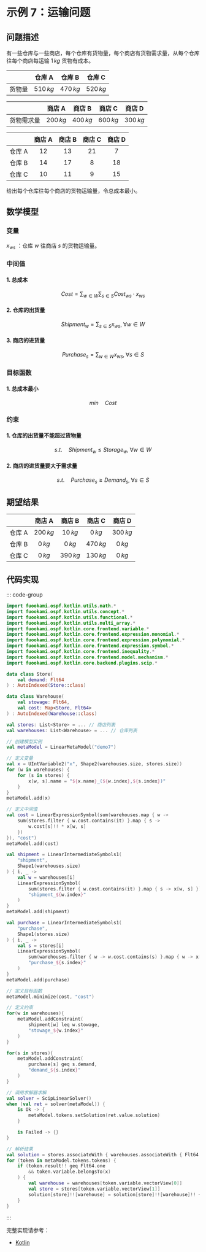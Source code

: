 # 示例 7：运输问题

## 问题描述

有一些仓库与一些商店，每个仓库有货物量，每个商店有货物需求量，从每个仓库往每个商店每运输 $1\,kg$ 货物有成本。

|        |  仓库 A   |  仓库 B   |  仓库 C   |
| :----: | :-------: | :-------: | :-------: |
| 货物量 | $510\,kg$ | $470\,kg$ | $520\,kg$ |

|            |  商店 A   |  商店 B   |  商店 C   |  商店 D   |
| :--------: | :-------: | :-------: | :-------: | :-------: |
| 货物需求量 | $200\,kg$ | $400\,kg$ | $600\,kg$ | $300\,kg$ |

|        | 商店 A | 商店 B | 商店 C | 商店 D |
| :----: | :----: | :----: | :----: | :----: |
| 仓库 A |  $12$  |  $13$  |  $21$  |  $7$   |
| 仓库 B |  $14$  |  $17$  |  $8$   |  $18$  |
| 仓库 C |  $10$  |  $11$  |  $9$   |  $15$  |

给出每个仓库往每个商店的货物运输量，令总成本最小。

## 数学模型

### 变量

$x_{ws}$ ：仓库 $w$ 往商店 $s$ 的货物运输量。

### 中间值

#### 1. 总成本

$$
Cost = \sum_{w \in W}\sum_{s \in S} Cost_{ws} \cdot x_{ws}
$$

#### 2. 仓库的出货量

$$
Shipment_{w} = \sum_{s \in S} x_{ws}, \; \forall w \in W
$$

#### 3. 商店的进货量

$$
Purchase_{s} = \sum_{w \in W} x_{ws}, \; \forall s \in S
$$

### 目标函数

#### 1. 总成本最小

$$
min \quad Cost
$$

### 约束

#### 1. 仓库的出货量不能超过货物量

$$
s.t. \quad Shipment_{w} \leq Storage_{w}, \; \forall w \in W
$$

#### 2. 商店的进货量要大于需求量

$$
s.t. \quad Purchase_{s} \geq Demand_{s}, \; \forall s \in S
$$

## 期望结果

|        |  商店 A   |  商店 B   |  商店 C   |  商店 D   |
| :----: | :-------: | :-------: | :-------: | :-------: |
| 仓库 A | $200\,kg$ | $10\,kg$  |  $0\,kg$  | $300\,kg$ |
| 仓库 B |  $0\,kg$  |  $0\,kg$  | $470\,kg$ |  $0\,kg$  |
| 仓库 C |  $0\,kg$  | $390\,kg$ | $130\,kg$ |  $0\,kg$  |

## 代码实现

::: code-group

```kotlin
import fuookami.ospf.kotlin.utils.math.*
import fuookami.ospf.kotlin.utils.concept.*
import fuookami.ospf.kotlin.utils.functional.*
import fuookami.ospf.kotlin.utils.multi_array.*
import fuookami.ospf.kotlin.core.frontend.variable.*
import fuookami.ospf.kotlin.core.frontend.expression.monomial.*
import fuookami.ospf.kotlin.core.frontend.expression.polynomial.*
import fuookami.ospf.kotlin.core.frontend.expression.symbol.*
import fuookami.ospf.kotlin.core.frontend.inequality.*
import fuookami.ospf.kotlin.core.frontend.model.mechanism.*
import fuookami.ospf.kotlin.core.backend.plugins.scip.*

data class Store(
    val demand: Flt64
) : AutoIndexed(Store::class)

data class Warehouse(
    val stowage: Flt64,
    val cost: Map<Store, Flt64>
) : AutoIndexed(Warehouse::class)

val stores: List<Store> = ... // 商店列表
val warehouses: List<Warehouse> = ... // 仓库列表

// 创建模型实例
val metaModel = LinearMetaModel("demo7")

// 定义变量
val x = UIntVariable2("x", Shape2(warehouses.size, stores.size))
for (w in warehouses) {
    for (s in stores) {
        x[w, s].name = "${x.name}_(${w.index},${s.index})"
    }
}
metaModel.add(x)

// 定义中间值
val cost = LinearExpressionSymbol(sum(warehouses.map { w ->
    sum(stores.filter { w.cost.contains(it) }.map { s ->
        w.cost[s]!! * x[w, s]
    })
}), "cost")
metaModel.add(cost)

val shipment = LinearIntermediateSymbols1(
    "shipment",
    Shape1(warehouses.size)
) { i, _ ->
    val w = warehouses[i]
    LinearExpressionSymbol(
        sum(stores.filter { w.cost.contains(it) }.map { s -> x[w, s] }),
        "shipment_${w.index}"
    )
}
metaModel.add(shipment)

val purchase = LinearIntermediateSymbols1(
    "purchase",
    Shape1(stores.size)
) { i, _ ->
    val s = stores[i]
    LinearExpressionSymbol(
        sum(warehouses.filter { w -> w.cost.contains(s) }.map { w -> x[w, s] }),
        "purchase_${s.index}"
    )
}
metaModel.add(purchase)

// 定义目标函数
metaModel.minimize(cost, "cost")

// 定义约束
for(w in warehouses){
    metaModel.addConstraint(
        shipment[w] leq w.stowage,
        "stowage_${w.index}"
    )
}

for(s in stores){
    metaModel.addConstraint(
        purchase[s] geq s.demand,
        "demand_${s.index}"
    )
}

// 调用求解器求解
val solver = ScipLinearSolver()
when (val ret = solver(metaModel)) {
    is Ok -> {
        metaModel.tokens.setSolution(ret.value.solution)
    }

    is Failed -> {}
}

// 解析结果
val solution = stores.associateWith { warehouses.associateWith { Flt64.zero }.toMutableMap() }
for (token in metaModel.tokens.tokens) {
    if (token.result!! geq Flt64.one
        && token.variable.belongsTo(x)
    ) {
        val warehouse = warehouses[token.variable.vectorView[0]]
        val store = stores[token.variable.vectorView[1]]
        solution[store]!![warehouse] = solution[store]!![warehouse]!! + token.result!!
    }
}
```

:::

完整实现请参考：

- [Kotlin](https://github.com/fuookami/ospf/blob/main/examples/ospf-kotlin-example/src/main/fuookami/ospf/kotlin/example/core_demo/Demo7.kt)
